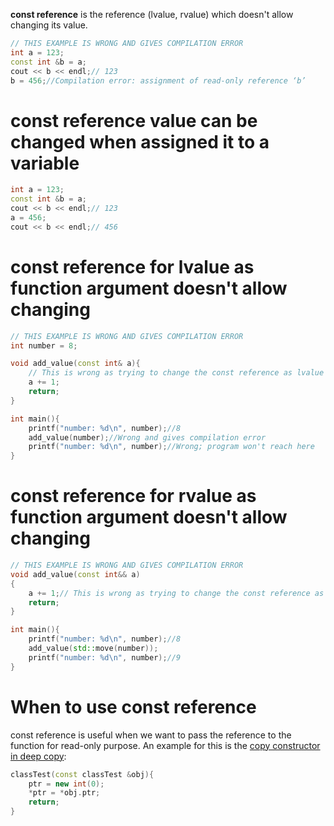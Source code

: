 **const reference** is the reference (lvalue, rvalue) which doesn't allow changing its value.
```cpp
// THIS EXAMPLE IS WRONG AND GIVES COMPILATION ERROR
int a = 123;
const int &b = a;
cout << b << endl;// 123
b = 456;//Compilation error: assignment of read-only reference ‘b’   
```
# const reference value can be changed when assigned it to a variable
```cpp
int a = 123;
const int &b = a;
cout << b << endl;// 123
a = 456;
cout << b << endl;// 456
```
# const reference for lvalue as function argument doesn't allow changing
```cpp
// THIS EXAMPLE IS WRONG AND GIVES COMPILATION ERROR
int number = 8;

void add_value(const int& a){
    // This is wrong as trying to change the const reference as lvalue
  	a += 1;
    return;
}

int main(){
    printf("number: %d\n", number);//8
    add_value(number);//Wrong and gives compilation error
    printf("number: %d\n", number);//Wrong; program won't reach here
}
```
# const reference for rvalue as function argument doesn't allow changing
```cpp
// THIS EXAMPLE IS WRONG AND GIVES COMPILATION ERROR
void add_value(const int&& a)
{
	a += 1;// This is wrong as trying to change the const reference as rvalue
    return;
}

int main(){
    printf("number: %d\n", number);//8
    add_value(std::move(number));
    printf("number: %d\n", number);//9
}
```
# When to use const reference
const reference is useful when we want to pass the reference to the function for read-only purpose. An example for this is the [copy constructor in deep copy](https://github.com/TranPhucVinh/Cplusplus/blob/master/Object-oriented%20programming/Constructor%20and%20destructor/Shallow%20copy,%20deep%20copy%20and%20copy%20constructor.md#deep-copy):
```cpp
classTest(const classTest &obj){
    ptr = new int(0);
    *ptr = *obj.ptr;
    return;
}
```
